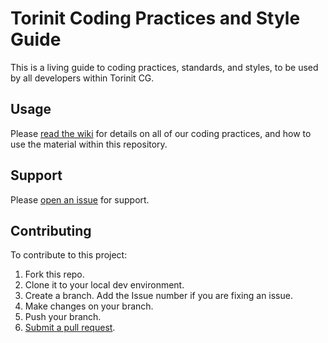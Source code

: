 # Torinit Coding Practices and Style Guide

This is a living guide to coding practices, standards, and styles, to be used by all developers within Torinit CG.


## Usage

Please [read the wiki](https://github.com/TorinitTechnologies/Torinit-Coding-Guidelines/wiki) for details on all of our coding practices, and how to use the material within this repository.

## Support

Please [open an issue](https://github.com/TorinitTechnologies/Torinit-Coding-Guidelines/issues/new) for support.

## Contributing

To contribute to this project:
1. Fork this repo.
1. Clone it to your local dev environment.
1. Create a branch. Add the Issue number if you are fixing an issue.
1. Make changes on your branch.
1. Push your branch.
1. [Submit a pull request](https://github.com/TorinitTechnologies/Torinit-Coding-Guidelines/compare).